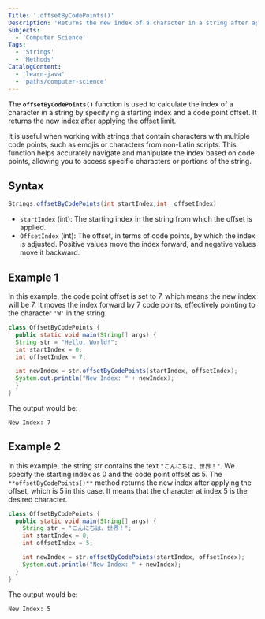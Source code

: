 ```yaml
---
Title: '.offsetByCodePoints()'
Description: 'Returns the new index of a character in a string after applying the specified code point offset.'
Subjects:
  - 'Computer Science'
Tags:
  - 'Strings'
  - 'Methods'
CatalogContent:
  - 'learn-java'
  - 'paths/computer-science'
---
```


The **`offsetByCodePoints()`** function is used to calculate the index of a character in a string by specifying a starting index and a code point offset. It returns the new index after applying the offset limit.

It is useful when working with strings that contain characters with multiple code points, such as emojis or characters from non-Latin scripts. This function helps accurately navigate and manipulate the index based on code points, allowing you to access specific characters or portions of the string.

## Syntax

```java
Strings.offsetByCodePoints(int startIndex,int  offsetIndex)
```

- `startIndex` (int): The starting index in the string from which the offset is applied.
- `OffsetIndex` (int): The offset, in terms of code points, by which the index is adjusted. Positive values move the index forward, and negative values move it backward.

## Example 1

In this example, the code point offset is set to 7, which means the new index will be 7. It moves the index forward by 7 code points, effectively pointing to the character `'W'` in the string.

```java
class OffsetByCodePoints {
  public static void main(String[] args) {
  String str = "Hello, World!";
  int startIndex = 0;
  int offsetIndex = 7;

  int newIndex = str.offsetByCodePoints(startIndex, offsetIndex);
  System.out.println("New Index: " + newIndex);
  }
}
```

The output would be:

```
New Index: 7
```

## Example 2

In this example, the string str contains the text `"こんにちは、世界！"`. We specify the starting index as 0 and the code point offset as 5. The `**offsetByCodePoints()**` method returns the new index after applying the offset, which is 5 in this case. It means that the character at index 5 is the desired character.

```java
class OffsetByCodePoints {
  public static void main(String[] args) {
    String str = "こんにちは、世界！";
    int startIndex = 0;
    int offsetIndex = 5;

    int newIndex = str.offsetByCodePoints(startIndex, offsetIndex);
    System.out.println("New Index: " + newIndex);
  }
}
```

The output would be:

```
New Index: 5
```
